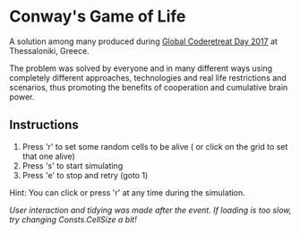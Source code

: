 Conway's Game of Life
=====================

A solution among many produced during [Global Coderetreat Day 2017](http://coderetreat.gr/) at Thessaloniki, Greece. 

The problem was solved by everyone and in many different ways using completely different approaches, technologies and real life restrictions and scenarios, thus promoting the benefits of cooperation and cumulative brain power.

Instructions
------------
1. Press 'r' to set some random cells to be alive ( or click on the grid to set that one alive)
2. Press 's' to start simulating
3. Press 'e' to stop and retry (goto 1)

Hint: You can click or press 'r' at any time during the simulation.

*User interaction and tidying was made after the event. If loading is too slow, try changing Consts.CellSize a bit!*


